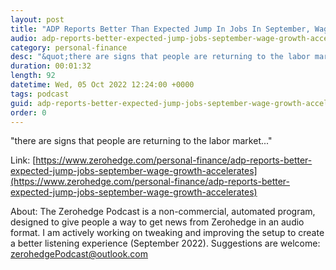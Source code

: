 ```yaml
---
layout: post
title: "ADP Reports Better Than Expected Jump In Jobs In September, Wage Growth Accelerates"
audio: adp-reports-better-expected-jump-jobs-september-wage-growth-accelerates-0
category: personal-finance
desc: "&quot;there are signs that people are returning to the labor market...&quot;"
duration: 00:01:32
length: 92
datetime: Wed, 05 Oct 2022 12:24:00 +0000
tags: podcast
guid: adp-reports-better-expected-jump-jobs-september-wage-growth-accelerates-0
order: 0
---
```

&quot;there are signs that people are returning to the labor market...&quot;

Link: [https://www.zerohedge.com/personal-finance/adp-reports-better-expected-jump-jobs-september-wage-growth-accelerates](https://www.zerohedge.com/personal-finance/adp-reports-better-expected-jump-jobs-september-wage-growth-accelerates)

About: The Zerohedge Podcast is a non-commercial, automated program, designed to give people a way to get news from Zerohedge in an audio format.  I am actively working on tweaking and improving the setup to create a better listening experience (September 2022).  Suggestions are welcome: [zerohedgePodcast@outlook.com](mailto:zerohedgePodcast@outlook.com)